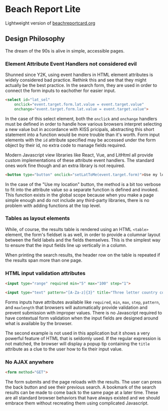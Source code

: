 # Beach Report Lite

Lightweight version of [beachreportcard.org](https://beachreportcard.org)

## Design Philosophy

The dream of the 90s is alive in simple, accessible pages.

### Element Attribute Event Handlers not considered evil

Shunned since Y2K, using event handlers in HTML element attributes is widely considered bad practice. Rethink this and see that they might actually be the best practice. In the search form, they are used in order to connect the form inputs to eachother for easier input.

```html
<select id="lat_sel"
    onclick="event.target.form.lat.value = event.target.value"
    onchange="event.target.form.lat.value = event.target.value">
```

In the case of this select element, both the `onclick` and `onchange` handlers must be defined in order to handle how various browsers interpret selecting a new value but in accordance with KISS pricipals, abstracting this short statement into a function would be more trouble than it's worth. Form input elements with the `id` attribute specified may be accessed under the form object by their id, no extra code to manage fields required.

Modern Javascript view libraries like React, Vue, and LitHtml all provide custom implementations of these attribute event handlers. The standard ones work fine though and an extra library is not required.

```html
<button type="button" onclick="setLatToMe(event.target.form)">Use my location</button>
```

In the case of the "Use my location" button, the method is a bit too verbose to fit into the attribute value so a separate function is defined and invoked. This function exists in the global scope because when you make a page simple enough and do not include any third-party libraries, there is no problem with adding functions at the top level.

### Tables as layout elements

While, of course, the results table is rendered using an HTML `<table>` element, the form's fieldset is as well, in order to provide a columnar layout between the field labels and the fields themselves. This is the simplest way to ensure that the input fields line up vertically in a column.

When printing the search results, the header row on the table is repeated if the results span more than one page.

### HTML input validation attributes

```html
<input type="range" required min="5" max="100" step="1">

<input type="text" pattern="[A-Za-z]{3}" title="Three letter country code">
```

Forms inputs have attributes available like `required`, `min`, `max`, `step`, `pattern`, and `maxlength` that browsers will automatically provide validation and prevent submission with improper values. There is no Javascript required to have contextual form validation when the input fields are designed around what is available by the browser.

The second example is not used in this application but it shows a very powerful feature of HTML that is seldomly used. If the regular expression is not matched, the browser will display a popup tip containing the `title` attribute as a clue to the user how to fix their input value.

### No AJAX anywhere

```html
<form method="GET">
```

The form submits and the page reloads with the results. The user can press the back button and see their previous search. A bookmark of the search results can be made to come back to the same page at a later time. These are all standard browser behaviors that have always existed and we should embrace them without recreating them using complicated Javascript.
